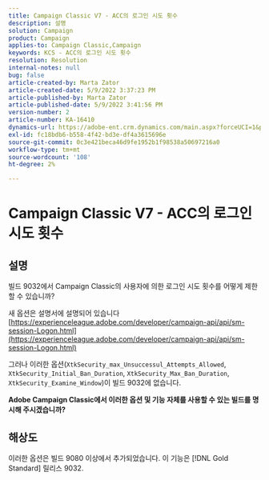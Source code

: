 ```yaml
---
title: Campaign Classic V7 - ACC의 로그인 시도 횟수
description: 설명
solution: Campaign
product: Campaign
applies-to: Campaign Classic,Campaign
keywords: KCS - ACC의 로그인 시도 횟수
resolution: Resolution
internal-notes: null
bug: false
article-created-by: Marta Zator
article-created-date: 5/9/2022 3:37:23 PM
article-published-by: Marta Zator
article-published-date: 5/9/2022 3:41:56 PM
version-number: 2
article-number: KA-16410
dynamics-url: https://adobe-ent.crm.dynamics.com/main.aspx?forceUCI=1&pagetype=entityrecord&etn=knowledgearticle&id=d43c87e8-adcf-ec11-a7b5-0022480a8e40
exl-id: fc18bdb6-b558-4f42-bd3e-df4a3615696e
source-git-commit: 0c3e421beca46d9fe1952b1f98538a50697216a0
workflow-type: tm+mt
source-wordcount: '108'
ht-degree: 2%

---
```


# Campaign Classic V7 - ACC의 로그인 시도 횟수

## 설명


빌드 9032에서 Campaign Classic의 사용자에 의한 로그인 시도 횟수를 어떻게 제한할 수 있습니까?

새 옵션은 설명서에 설명되어 있습니다
[https://experienceleague.adobe.com/developer/campaign-api/api/sm-session-Logon.html](https://experienceleague.adobe.com/developer/campaign-api/api/sm-session-Logon.html)

그러나 이러한 옵션(`XtkSecurity_max_Unsuccessul_Attempts_Allowed`, `XtkSecurity_Initial_Ban_Duration`, `XtkSecurity_Max_Ban_Duration`, `XtkSecurity_Examine_Window`)이 빌드 9032에 없습니다.

<b>Adobe Campaign Classic에서 이러한 옵션 및 기능 자체를 사용할 수 있는 빌드를 명시해 주시겠습니까?</b>


## 해상도


이러한 옵션은 빌드 9080 이상에서 추가되었습니다. 이 기능은 [!DNL Gold Standard] 릴리스 9032.
